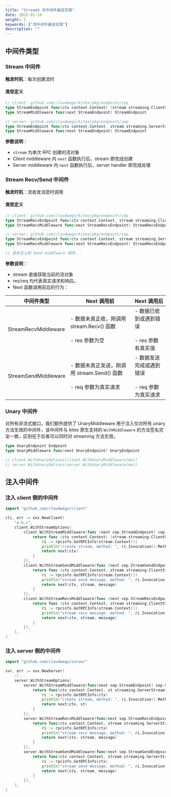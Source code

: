 ```yaml
---
title: "StreamX 流中间件最佳实践"
date: 2025-01-10
weight: 2
keywords: ["流中间件最佳实践"]
description: ""
---
```


## 中间件类型

### Stream 中间件

**触发时机**：每次创建流时

#### 类型定义
```go
// client: github.com/cloudwego/kitex/pkg/endpoint/cep
type StreamEndpoint func(ctx context.Context) (stream streaming.ClientStream, err error)
type StreamMiddleware func(next StreamEndpoint) StreamEndpoint

// server: github.com/cloudwego/kitex/pkg/endpoint/sep
type StreamEndpoint func(ctx context.Context, stream streaming.ServerStream) (err error)
type StreamMiddleware func(next StreamEndpoint) StreamEndpoint
```

**参数说明**：

- ```stream``` 为单次 RPC 创建的流对象
- Client middleware 内 ```next``` 函数执行后，stream 即完成创建
- Server middleware 内 ```next``` 函数执行后，server handler 即完成处理

### Stream Recv/Send 中间件

**触发时机**：流收发消息时调用

#### 类型定义

```go
// client: github.com/cloudwego/kitex/pkg/endpoint/cep
type StreamRecvEndpoint func(ctx context.Context, stream streaming.ClientStream, message interface{}) (err error)
type StreamRecvMiddleware func(next StreamRecvEndpoint) StreamRecvEndpoint

// server: github.com/cloudwego/kitex/pkg/endpoint/sep
type StreamRecvEndpoint func(ctx context.Context, stream streaming.ServerStream, message interface{}) (err error)
type StreamRecvMiddleware func(next StreamRecvEndpoint) StreamRecvEndpoint

// 其余定义和 Send middlware 相同...
```

**参数说明**：

- stream 直接获取当前的流对象
- res/req 均代表真实请求和响应。
- Next 函数调用前后的行为：

| 中间件类型           | Next 调用前                                                             | Next 调用后                                          |
| -------------------- | ----------------------------------------------------------------------- | ---------------------------------------------------- |
| StreamRecvMiddleware | - 数据未真正收，刚调用 stream.Recv() 函数<br><br>- res 参数为空         | - 数据已收到或遇到错误<br><br>- res 参数有真实值     |
| StreamSendMiddleware | - 数据未真正发送，刚调用 stream.Send() 函数<br><br>- req 参数为真实请求 | - 数据发送完成或遇到错误<br><br>- req 参数为真实请求 |

### Unary 中间件

对所有非流式接口，我们额外提供了 UnaryMiddleware 用于注入仅对所有 unary 方法生效的中间件，该中间件与 kitex 原生支持的 ```WithMiddleware``` 的方法签名完全一致，区别在于后者可以同时对 streaming 方法生效。
```go
type UnaryEndpoint Endpoint
type UnaryMiddleware func(next UnaryEndpoint) UnaryEndpoint

// client.WithUnaryOptions(client.WithUnaryMiddleware(mw))
// server.WithUnaryOptions(server.WithUnaryMiddleware(mw))
```

## 注入中间件

### 注入 client 侧的中间件

```go
import "github.com/cloudwego/client"

cli, err := xxx.NewClient(
    "a.b.c", 
    client.WithStreamOptions(
        client.WithStreamMiddleware(func (next cep.StreamEndpoint) cep.StreamEndpoint {
            return func (ctx context.Context) (stream streaming.ClientStream, err error) {
                ri := rpcinfo.GetRPCInfo(stream.Context())
                println("create stream, method: ", ri.Invocation().MethodName())
                return next(ctx)
            }
        }), 
        client.WithStreamSendMiddleware(func (next cep.StreamSendEndpoint) cep.StreamSendEndpoint {
            return func (ctx context.Context, stream streaming.ClientStream, message interface{}) (err error) {
                ri := rpcinfo.GetRPCInfo(stream.Context())
                println("stream send message, method: ", ri.Invocation().MethodName())
                return next(ctx, stream, message)
            }
        }), 
        client.WithStreamRecvMiddleware(func (next cep.StreamRecvEndpoint) cep.StreamRecvEndpoint {
            return func (ctx context.Context, stream streaming.ClientStream, message interface{}) (err error) {
                ri := rpcinfo.GetRPCInfo(stream.Context())
                println("stream recv message, method: ", ri.Invocation().MethodName())
                return next(ctx, stream, message)
            }
        }), 
    ), 
)
```

### 注入 server 侧的中间件

```go
import "github.com/cloudwego/server"

svr, err := xxx.NewServer(
    //...
    server.WithStreamOptions(
        server.WithStreamMiddleware(func(next sep.StreamEndpoint) sep.StreamEndpoint {
            return func(ctx context.Context, st streaming.ServerStream) (err error) {
                ri := rpcinfo.GetRPCInfo(ctx)
                println("create stream, method: ", ri.Invocation().MethodName())
                return next(ctx, st)
            }
        }),
        server.WithStreamRecvMiddleware(func(next sep.StreamRecvEndpoint) sep.StreamRecvEndpoint {
            return func(ctx context.Context, stream streaming.ServerStream, message interface{}) (err error) {
                ri := rpcinfo.GetRPCInfo(ctx)
                println("stream recv message, method: ", ri.Invocation().MethodName())
                return next(ctx, stream, message)
            }
        }), 
        server.WithStreamSendMiddleware(func(next sep.StreamSendEndpoint) sep.StreamSendEndpoint {
            return func(ctx context.Context, stream streaming.ServerStream, message interface{}) (err error) {
                ri := rpcinfo.GetRPCInfo(ctx)
                println("stream send message, method: ", ri.Invocation().MethodName())
                return next(ctx, stream, message)
            }
        }), 
    ),
)
```
